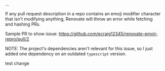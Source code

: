 ...

If any pull request description in a repo contains an emoji modifier character that isn't modifying anything, Renovate will throw an error while fetching and hashing PRs.

Sample PR to show issue: https://github.com/ecraig12345/renovate-emoji-repro/pull/2

NOTE: The project's dependencies aren't relevant for this issue, so I just added one dependency on an outdated `typescript` version.

test change

